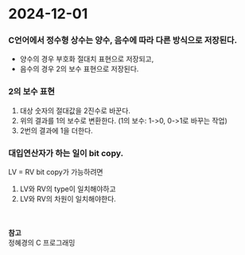 # 2024-12-01

### C언어에서 정수형 상수는 양수, 음수에 따라 다른 방식으로 저장된다.
* 양수의 경우 부호화 절대치 표현으로 저장되고,
* 음수의 경우 2의 보수 표현으로 저장된다.

### 2의 보수 표현
  1. 대상 숫자의 절대값을 2진수로 바꾼다.
  2. 위의 결과를 1의 보수로 변환한다. (1의 보수: 1->0, 0->1로 바꾸는 작업)
  3. 2번의 결과에 1을 더한다.

### 대입연산자가 하는 일이 bit copy.
LV = RV
bit copy가 가능하려면 
1. LV와 RV의 type이 일치해야하고
2. LV와 RV의 차원이 일치해야한다.

<br><br>
**참고**<br>
정혜경의 C 프로그래밍
